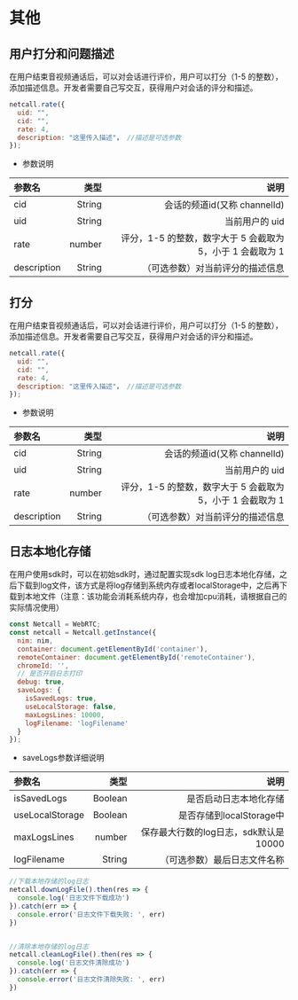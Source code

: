 # <span id="其他">其他</span>

## <span id="用户打分和问题描述">用户打分和问题描述</span>

在用户结束音视频通话后，可以对会话进行评价，用户可以打分（1-5 的整数），添加描述信息。开发者需要自己写交互，获得用户对会话的评分和描述。

```js
netcall.rate({
  uid: "",
  cid: "",
  rate: 4,
  description: "这里传入描述"， //描述是可选参数
});
```

- 参数说明

|  参数名  |   类型 |                                                       说明 |
| :---------- | -----: | ---------------------------------------------------------: |
| cid         | String |                              会话的频道id(又称 channelId) |
| uid         | String |                                              当前用户的 uid |
| rate        | number | 评分，1-5 的整数，数字大于 5 会截取为 5，小于 1 会截取为 1 |
| description | String |                           （可选参数）对当前评分的描述信息 |



## <span id="打分">打分</span>

在用户结束音视频通话后，可以对会话进行评价，用户可以打分（1-5 的整数），添加描述信息。开发者需要自己写交互，获得用户对会话的评分和描述。

```js
netcall.rate({
  uid: "",
  cid: "",
  rate: 4,
  description: "这里传入描述"， //描述是可选参数
});
```

- 参数说明

|  参数名  |   类型 |                                                       说明 |
| :---------- | -----: | ---------------------------------------------------------: |
| cid         | String |                              会话的频道id(又称 channelId) |
| uid         | String |                                              当前用户的 uid |
| rate        | number | 评分，1-5 的整数，数字大于 5 会截取为 5，小于 1 会截取为 1 |
| description | String |                           （可选参数）对当前评分的描述信息 |


## <span id="日志本地化存储">日志本地化存储</span>

在用户使用sdk时，可以在初始sdk时，通过配置实现sdk log日志本地化存储，之后下载到log文件，该方式是将log存储到系统内存或者localStorage中，之后再下载到本地文件（注意：该功能会消耗系统内存，也会增加cpu消耗，请根据自己的实际情况使用）

```js
const Netcall = WebRTC;
const netcall = Netcall.getInstance({
  nim: nim,
  container: document.getElementById('container'),
  remoteContainer: document.getElementById('remoteContainer'),
  chromeId: '', 
  // 是否开启日志打印
  debug: true,
  saveLogs: {
  	isSavedLogs: true,
  	useLocalStorage: false,
  	maxLogsLines: 10000,
  	logFilename: 'logFilename'
  }
});

```

- saveLogs参数详细说明

|  参数名  |   类型 |                                                       说明 |
| :---------- | -----: | ---------------------------------------------------------: |
| isSavedLogs | Boolean|                              是否启动日志本地化存储 |
| useLocalStorage| Boolean |                          是否存储到localStorage中 |
| maxLogsLines   | number | 保存最大行数的log日志，sdk默认是10000 |
| logFilename | String |          （可选参数）最后日志文件名称 |


```js
//下载本地存储的log日志
netcall.downLogFile().then(res => {
  console.log('日志文件下载成功')
}).catch(err => {
  console.error('日志文件下载失败: ', err)
})


//清除本地存储的log日志
netcall.cleanLogFile().then(res => {
  console.log('日志文件清除成功')
}).catch(err => {
  console.error('日志文件清除失败: ', err)
})

```